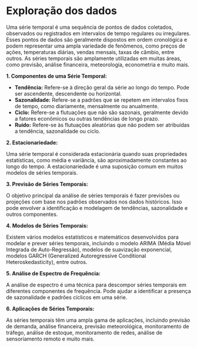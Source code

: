 # Exploração dos dados

Uma série temporal é uma sequência de pontos de dados coletados, observados ou registrados em intervalos de tempo regulares ou irregulares. Esses pontos de dados são geralmente dispostos em ordem cronológica e podem representar uma ampla variedade de fenômenos, como preços de ações, temperaturas diárias, vendas mensais, taxas de câmbio, entre outros. As séries temporais são amplamente utilizadas em muitas áreas, como previsão, análise financeira, meteorologia, econometria e muito mais.

**1. Componentes de uma Série Temporal:**

- **Tendência:** Refere-se à direção geral da série ao longo do tempo. Pode ser ascendente, descendente ou horizontal.
- **Sazonalidade:** Refere-se a padrões que se repetem em intervalos fixos de tempo, como diariamente, mensalmente ou anualmente.
- **Ciclo:** Refere-se a flutuações que não são sazonais, geralmente devido a fatores econômicos ou outras tendências de longo prazo.
- **Ruído:** Refere-se às flutuações aleatórias que não podem ser atribuídas a tendência, sazonalidade ou ciclo.

**2. Estacionariedade:**

Uma série temporal é considerada estacionária quando suas propriedades estatísticas, como média e variância, são aproximadamente constantes ao longo do tempo. A estacionariedade é uma suposição comum em muitos modelos de séries temporais.

**3. Previsão de Séries Temporais:**

O objetivo principal da análise de séries temporais é fazer previsões ou projeções com base nos padrões observados nos dados históricos. Isso pode envolver a identificação e modelagem de tendências, sazonalidade e outros componentes.

**4. Modelos de Séries Temporais:**

Existem vários modelos estatísticos e matemáticos desenvolvidos para modelar e prever séries temporais, incluindo o modelo ARIMA (Média Móvel Integrada de Auto-Regressão), modelos de suavização exponencial, modelos GARCH (Generalized Autoregressive Conditional Heteroskedasticity), entre outros.

**5. Análise de Espectro de Frequência:**

A análise de espectro é uma técnica para descompor séries temporais em diferentes componentes de frequência. Pode ajudar a identificar a presença de sazonalidade e padrões cíclicos em uma série.

**6. Aplicações de Séries Temporais:**

As séries temporais têm uma ampla gama de aplicações, incluindo previsão de demanda, análise financeira, previsão meteorológica, monitoramento de tráfego, análise de estoque, monitoramento de redes, análise de sensoriamento remoto e muito mais.
